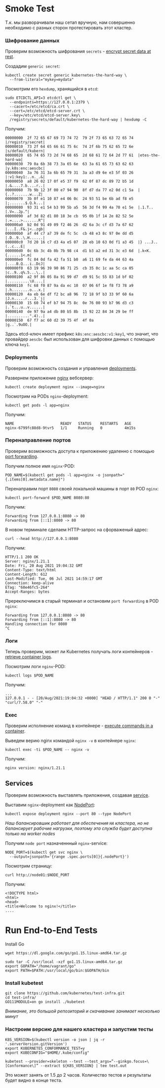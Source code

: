 # Smoke Test

Т.к. мы разворачивали наш сетап вручную, нам совершенно необходимо с разных сторон протестировать этот кластер.

### Шифрование данных

Проверим возможность шифрования `secrets` - [encrypt secret data at rest](https://kubernetes.io/docs/tasks/administer-cluster/encrypt-data/#verifying-that-data-is-encrypted).

Создадим `generic secret`:

```
kubectl create secret generic kubernetes-the-hard-way \
  --from-literal="mykey=mydata"
```

Посмотрим его `hexdump`, хранящийся в `etcd`:

```
sudo ETCDCTL_API=3 etcdctl get \
  --endpoints=https://127.0.0.1:2379 \
  --cacert=/etc/etcd/ca.crt \
  --cert=/etc/etcd/etcd-server.crt \
  --key=/etc/etcd/etcd-server.key\
  /registry/secrets/default/kubernetes-the-hard-way | hexdump -C
```

Получим:

```
00000000  2f 72 65 67 69 73 74 72  79 2f 73 65 63 72 65 74  |/registry/secret|
00000010  73 2f 64 65 66 61 75 6c  74 2f 6b 75 62 65 72 6e  |s/default/kubern|
00000020  65 74 65 73 2d 74 68 65  2d 68 61 72 64 2d 77 61  |etes-the-hard-wa|
00000030  79 0a 6b 38 73 3a 65 6e  63 3a 61 65 73 63 62 63  |y.k8s:enc:aescbc|
00000040  3a 76 31 3a 6b 65 79 31  3a a3 d9 6e e3 5f 03 26  |:v1:key1:..n._.&|
00000050  a8 26 02 17 0f e5 37 f9  62 0f 87 dc 89 72 b5 1d  |.&....7.b....r..|
00000060  7b 9b 12 3f 00 e7 94 90  8f d7 da 77 e2 0d c1 5a  |{..?.......w...Z|
00000070  3b 0f e1 10 87 e4 06 0c  24 93 51 be 6b ad f8 e5  |;.......$.Q.k...|
00000080  93 31 e1 54 b3 99 5b a5  56 3d f4 99 4a 70 e1 5e  |.1.T..[.V=..Jp.^|
00000090  af 3d 82 d1 80 18 3e cb  95 0b 1f 14 2e 82 52 5e  |.=....>.......R^|
000000a0  b2 0d 91 49 09 f2 46 26  d2 6a 3c cf d3 7a 67 62  |...I..F&.j<..zgb|
000000b0  af 44 c7 a7 39 de fc 5c  cb 48 e3 8c 97 0e dd d5  |.D..9..\.H......|
000000c0  7d 20 16 c7 d3 4a e5 07  28 eb 10 63 0d f1 a3 45  |} ...J..(..c...E|
000000d0  0c 6b 3c 4b 0b 7b 98 c4  d1 b3 a2 ed 31 3c e3 6d  |.k<K.{......1<.m|
000000e0  fc 84 0d fa 42 fa 51 b0  a6 11 69 fe da 44 63 4a  |....B.Q...i..DcJ|
000000f0  63 19 96 39 90 86 71 25  cb 35 0c 1c aa 5c ca 05  |c..9..q%.5...\..|
00000100  a2 9f 86 05 8a 91 99 d7  d9 91 5c 55 83 1d bf 02  |..........\U....|
00000110  fc 68 f0 87 9a da ec 10  07 06 6f 1e f8 f3 78 a9  |.h........o...x.|
00000120  4a eb 6e df f2 bc a8 96  72 18 9f b3 33 9f 60 6a  |J.n.....r...3.`j|
00000130  15 60 74 ef b7 94 75 8c  0e 76 00 93 b7 96 d3 c3  |.`t...u..v......|
00000140  de 97 9a a4 db 80 b5 8b  15 92 22 84 34 29 be ff  |..........".4)..|
00000150  67 f7 ac 60 d2 39 75 4f  4f 0a                    |g..`.9uOO.|
```

Здесь etcd-ключ имеет префикс `k8s:enc:aescbc:v1:key1`, что значит, что провайдер `aescbc` был использован для шифровки данных с помощью ключа `key1`.

### Deployments

Проверим возможность создания и управления [deployments](https://kubernetes.io/docs/concepts/workloads/controllers/deployment/).

Развернем приложение [nginx](https://nginx.org/en/) вебсервер:

```
kubectl create deployment nginx --image=nginx
```

Посмотрим на PODs `nginx`-deployment:

```
kubectl get pods -l app=nginx
```

Получим:

```
NAME                     READY   STATUS    RESTARTS   AGE
nginx-6799fc88d8-9tvr5   1/1     Running   0          4m15s
```

### Перенаправление портов

Проверим возможность доступа к приложению удаленно с помощью [port forwarding](https://kubernetes.io/docs/tasks/access-application-cluster/port-forward-access-application-cluster/).

Получим полное имя `nginx`-POD:

```
POD_NAME=$(kubectl get pods -l app=nginx -o jsonpath="{.items[0].metadata.name}")
```

Перенаправим порт `8080` своей локальной машины в порт `80` POD `nginx`:

```
kubectl port-forward $POD_NAME 8080:80
```

Получим:

```
Forwarding from 127.0.0.1:8080 -> 80
Forwarding from [::1]:8080 -> 80
```

В новом терминале сделаем HTTP-запрос на сфорваженый адрес:

```
curl --head http://127.0.0.1:8080
```

Получим:

```
HTTP/1.1 200 OK
Server: nginx/1.21.1
Date: Fri, 20 Aug 2021 19:04:32 GMT
Content-Type: text/html
Content-Length: 612
Last-Modified: Tue, 06 Jul 2021 14:59:17 GMT
Connection: keep-alive
ETag: "60e46fc5-264"
Accept-Ranges: bytes
```

Пререключимся в старый терминал и остановим `port forwarding` в POD `nginx`:

```
Forwarding from 127.0.0.1:8080 -> 80
Forwarding from [::1]:8080 -> 80
Handling connection for 8080
^C
```

### Логи

Теперь проверим, может ли Kubernetes получать логи контейнеров - [retrieve container logs](https://kubernetes.io/docs/concepts/cluster-administration/logging/).

Посмотрим логи `nginx`-POD:

```
kubectl logs $POD_NAME
```

Получим:

```
...
127.0.0.1 - - [20/Aug/2021:19:04:32 +0000] "HEAD / HTTP/1.1" 200 0 "-" "curl/7.58.0" "-"
```

### Exec

Проверим исполнение команд в контейнере - [execute commands in a container](https://kubernetes.io/docs/tasks/debug-application-cluster/get-shell-running-container/#running-individual-commands-in-a-container).

Выведем верию nginx командой `nginx -v` в контейнере `nginx`:

```
kubectl exec -ti $POD_NAME -- nginx -v
```

Получим:

```
nginx version: nginx/1.21.1
```

## Services

Проверим возможность выставлять приложения, создавая [service](https://kubernetes.io/docs/concepts/services-networking/service/).

Выставим `nginx`-deployment как [NodePort](https://kubernetes.io/docs/concepts/services-networking/service/#type-nodeport):

```
kubectl expose deployment nginx --port 80 --type NodePort
```

*Наш балансировшик работает для обеспечения `HA` кластера, но не балансирует рабочие нагрузки, поэтому эта служба будет доступна только на worker nodes*

Получим `node port` назначеннный `nginx`-service:

```
NODE_PORT=$(kubectl get svc nginx \
  --output=jsonpath='{range .spec.ports[0]}{.nodePort}')
```

Посмотрим страницу:

```
curl http://node01:$NODE_PORT
```

Получим:

```
<!DOCTYPE html>
<html>
<head>
<title>Welcome to nginx!</title>
....
```

# Run End-to-End Tests

Install Go

```
wget https://dl.google.com/go/go1.15.linux-amd64.tar.gz

sudo tar -C /usr/local -xzf go1.15.linux-amd64.tar.gz
export GOPATH="/home/vagrant/go"
export PATH=$PATH:/usr/local/go/bin:$GOPATH/bin
```

### Install kubetest

```
git clone https://github.com/kubernetes/test-infra.git
cd test-infra/
GO111MODULE=on go install ./kubetest
```

*Внимание, это большой репозиторий и скачивание занимает несколько минут*

### Настроим версию для нашего кластера и запустим тесты

```
K8S_VERSION=$(kubectl version -o json | jq -r '.serverVersion.gitVersion')
export KUBERNETES_CONFORMANCE_TEST=y
export KUBECONFIG="$HOME/.kube/config"

kubetest --provider=skeleton --test --test_args=”--ginkgo.focus=\[Conformance\]” --extract ${K8S_VERSION} | tee test.out
```

Это может занять от 1.5 до 2 часов. Количество тестов и результаты будет видно в конце теста.
